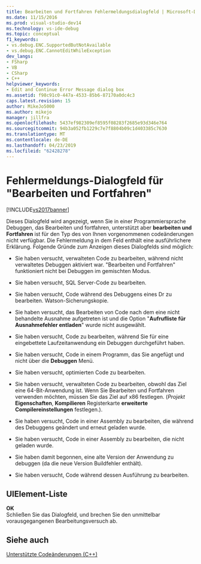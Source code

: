 ```yaml
---
title: Bearbeiten und Fortfahren Fehlermeldungsdialogfeld | Microsoft-Dokumentation
ms.date: 11/15/2016
ms.prod: visual-studio-dev14
ms.technology: vs-ide-debug
ms.topic: conceptual
f1_keywords:
- vs.debug.ENC.SupportedButNotAvailable
- vs.debug.ENC.CannotEditWhileException
dev_langs:
- FSharp
- VB
- CSharp
- C++
helpviewer_keywords:
- Edit and Continue Error Message dialog box
ms.assetid: f98c91c0-447a-4533-85b6-87170a0dc4c3
caps.latest.revision: 15
author: MikeJo5000
ms.author: mikejo
manager: jillfra
ms.openlocfilehash: 5437ef982309ef8595f08283f2685e93d346e764
ms.sourcegitcommit: 94b3a052fb1229c7e7f8804b09c1d403385c7630
ms.translationtype: MT
ms.contentlocale: de-DE
ms.lasthandoff: 04/23/2019
ms.locfileid: "62428278"
---
```

# <a name="edit-and-continue-error-message-dialog-box"></a>Fehlermeldungs-Dialogfeld für "Bearbeiten und Fortfahren"
[!INCLUDE[vs2017banner](../includes/vs2017banner.md)]

Dieses Dialogfeld wird angezeigt, wenn Sie in einer Programmiersprache Debuggen, das Bearbeiten und fortfahren, unterstützt aber **bearbeiten und Fortfahren** ist für den Typ des von Ihnen vorgenommenen codeänderungen nicht verfügbar. Die Fehlermeldung in dem Feld enthält eine ausführlichere Erklärung. Folgende Gründe zum Anzeigen dieses Dialogfelds sind möglich:  
  
- Sie haben versucht, verwalteten Code zu bearbeiten, während nicht verwaltetes Debuggen aktiviert war. "Bearbeiten und Fortfahren" funktioniert nicht bei Debuggen im gemischten Modus.  
  
- Sie haben versucht, SQL Server-Code zu bearbeiten.  
  
- Sie haben versucht, Code während des Debuggens eines Dr zu bearbeiten. Watson-Sicherungskopie.  
  
- Sie haben versucht, das Bearbeiten von Code nach dem eine nicht behandelte Ausnahme aufgetreten ist und die Option "**Aufrufliste für Ausnahmefehler entladen**" wurde nicht ausgewählt.  
  
- Sie haben versucht, Code zu bearbeiten, während Sie für eine eingebettete Laufzeitanwendung ein Debuggen durchgeführt haben.  
  
- Sie haben versucht, Code in einem Programm, das Sie angefügt und nicht über die **Debuggen** Menü.  
  
- Sie haben versucht, optimierten Code zu bearbeiten.  
  
- Sie haben versucht, verwalteten Code zu bearbeiten, obwohl das Ziel eine 64-Bit-Anwendung ist. Wenn Sie Bearbeiten und Fortfahren verwenden möchten, müssen Sie das Ziel auf x86 festlegen. (*Projekt* **Eigenschaften**, **Kompilieren** Registerkarte **erweiterte Compilereinstellungen** festlegen.).  
  
- Sie haben versucht, Code in einer Assembly zu bearbeiten, die während des Debuggens geändert und erneut geladen wurde.  
  
- Sie haben versucht, Code in einer Assembly zu bearbeiten, die nicht geladen wurde.  
  
- Sie haben damit begonnen, eine alte Version der Anwendung zu debuggen (da die neue Version Buildfehler enthält).  
  
- Sie haben versucht, Code während dessen Ausführung zu bearbeiten.  
  
## <a name="uielement-list"></a>UIElement-Liste  
 **OK**  
 Schließen Sie das Dialogfeld, und brechen Sie den unmittelbar vorausgegangenen Bearbeitungsversuch ab.  
  
## <a name="see-also"></a>Siehe auch  
 [Unterstützte Codeänderungen (C++)](../debugger/supported-code-changes-cpp.md)
